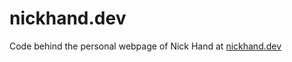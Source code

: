 # nickhand.dev

Code behind the personal webpage of Nick Hand at [nickhand.dev](https://www.nickhand.dev)
